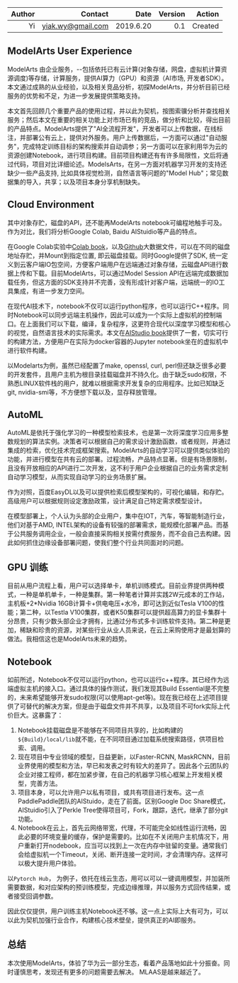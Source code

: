 | Author | Contact          | Date      | Version | Action  |
|-------:|-----------------:|----------:|--------:|--------:|
| Yi     | yiak.wy@gmail.com| 2019.6.20 | 0.1     | Created |

## ModelArts User Experience

ModelArts 由企业服务，--包括依托已有云计算\(对象存储，网盘，虚拟机计算资源调度\)等存储，计算服务，提供AI算力（GPU）和资源（AI市场, 开发者SDK）。本文通过成熟的从业经验，以及相关竞品分析，初探ModelArts，并分析目前已经服务的优势和不足，为进一步发展提供策略支持。

本文首先回顾几个重要产品的使用过程，并以此为契机，按图索骥分析并查找相关服务；然后本文在重要的相关功能上对市场已有的竞品，做分析和比较，得出目前的产品特点。ModelArts提供了"AI全流程开发"，开发者可以上传数据，在线标注，并部署公有云上，提供对外服务。用户上传数据后，一方面可以通过"自动服务"，完成特定训练目标的架构搜索并自动调参；另一方面可以在家利用华为云的资源创建Notebook，进行项目构建。目前项目构建还有有许多局限性，文后将通过代码，项目对比详细论述。ModelsArts，在另一方面对机器学习开发的支持还缺少一些产品支持, 比如具体视觉检测，自然语言等问题的"Model Hub"；常见数据集的导入，共享；以及项目本身分享机制缺失。

## Cloud Environment

其中对象存贮，磁盘的API，还不能再ModelArts notebook可编程地触手可及。作为对比，我们将分析Google Colab, Baidu AIStuidio等产品的特点。

在Google Colab实验中[Colab book](https://colab.research.google.com/drive/1A5ZoDc9PhYq_Rgvz8C8gPe8N5bWoo4xk)，以及[Github](https://github.com/yiakwy/SpatialPerceptron/blob/master/notebooks/prepare_colab.ipynb)大数据文件，可以在不同的磁盘地址存贮，并Mount到指定位置, 即云磁盘挂载。同时Google提供了SDK, 统一定义到云客户端IO包空间，方便客户端用户在远端通过对象存储，云磁盘API进行数据上传和下载。目前ModelArts，可以通过Model Session API在远端完成数据加载任务，但这方面的SDK支持并不完善，没有形成针对客户端，远端统一的IO工具集成，有进一步发力空间。

在现代AI技术下，notebook不仅可以运行python程序，也可以运行C++程序。同时Notebook可以同步远端主机操作，因此可以成为一个实际上虚拟机的控制端口。在上面我们可以下载，编译，复杂程序，这更符合现代以深度学习模型和核心的视觉，自然语言技术的实际需求。本文在[AIStudio book](https://aistudio.baidu.com/aistudio/projectdetail/60969)提供了一套，切实可行的构建方法，方便用户在实际为docker容器的Jupyter notebook坐在的虚拟机中进行软件构建。

以Modelarts为例，虽然已经配置了make, openssl, curl, perl但还缺乏很多必要的开发套件，且用户主机为根目录挂载磁盘并不持久化。由于缺乏sudo权限，不熟悉LINUX软件栈的用户，就难以根据需求开发复杂的应用程序。比如已知缺乏git, nvidia-smi等，不方便想下载以及，显存释放管理。

## AutoML

AutoML是依托于强化学习的一种模型检索技术，也是第一次将深度学习应用多整数规划的算法实例。决策者可以根据自己的需求设计激励函数，或者规则，并通过集成的检索，优化技术完成框架搜索。ModelArts的自动学习可以提供类似体验的功能，并进行模型在共有云的部署。过程流畅，产品特点显著。但是有场景限制，且没有开放相应的API进行二次开发，这不利于用户企业根据自己的业务需求定制自动学习模型，从而实现自动学习的业务场景扩展。

作为对照，百度EasyDL以及可以提供检索后模型架构的，可视化编辑，和存贮。高级用户可以根据规则设定激励政策，设计满足自己特定需求模型设计。

在模型部署上，个人认为头部的企业用户，集中在IOT，汽车，等智能制造行业，他们对基于AMD, INTEL架构的设备有较强的部署需求，能规模化部署产品。而基于公共服务调用企业，一般会直接采购相关按需付费服务，而不会自己去构建。因此如何抓住边缘设备部署问题，使我们整个行业共同面对的问题。

## GPU 训练

目前从用户流程上看，用户可以选择单卡，单机训练模式。目前业界提供两种模式，一种是单机单卡，一种是集群。第一种笔者计算并实践2W元成本的工作站，主机板+2\*Nvidia 16GB计算卡+供电电压+水冷，即可达到近似Tesla V100的性能；第二种，以Testla V100集群，或者K50集群可以提供超高算力的显卡集群十分昂贵，只有少数头部企业才拥有，比通过分布式多卡训练软件支持。第二种是更加，稀缺和珍贵的资源，对某些行业从业人员来说，在云上采购使用才是最划算的做法。我相信这也是ModelArts未来的趋势。

## Notebook

如前所述，Notebook不仅可以运行python，也可以运行c++程序。其已经作为远端虚拟主机的接入口。通过具体的操作测试，我们发现其Build Essential是不完整的，未来希望能够开发sudo权限\(可以使用apt-get等\)。现在我已经在上述项目提供了可替代的解决方案，但是由于磁盘文件并不共享，以及项目不可fork实际上代价巨大。这暴露了：

1. Notebook挂载磁盘是不能够在不同项目共享的，比如构建的`${Build}/local/lib`就不能，在不同项目通过加载系统搜索路径，供项目检索、调用。
2. 现在项目中专业领域的模型，日益更新，以Faster-RCNN, MaskRCNN，目前业界使用的模型和方法，早已和发表之时有较大的差异了。因此各个云团队的企业对接工程师，都在加紧步骤，在自己的机器学习核心框架上开发相关模型，完善方法。
3. 项目本身，可以允许用户以私有项目，或共有项目进行发布。这一点PaddlePaddle团队的AIStuido，走在了前面。区别Google Doc Share模式，AIStuidio引入了Perkle Tree使得项目可，Fork，跟踪，迭代，继承了部分git功能。
4. Notebook在云上，首先云网络带宽，代理，不可能完全如线性运行流畅，因此必要的环境变量的缓存，保护是需要的。比如在不关闭用户主机情况下，用户重新打开nodebook，应当可以找到上一次在内存中驻留的变量。通常我们会给虚拟机一个Timeout，关闭、断开连接一定时间，才会清理内存。这样可以极大提升用户体验。

以`Pytorch Hub`， 为例子，依托在线云生态，用可以可以一键调用模型，并加装所需要数据，和对应架构的预训练模型，完成边缘推理，并以服务方式回传结果，或者接受回调参数。

因此仅仅提供，用户训练主机Notebook还不够。这一点上实际上大有可为，可以以此为契机加强行业合作，构建核心技术壁垒，提供真正的AI即服务。

## 总结

本次使用ModelArts，体验了华为云一部分生态，看着产品落地如此十分振奋。同时谨慎思考，发现还有更多的问题需要去解决。 MLAAS是越来越近了。
